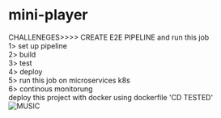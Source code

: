 # mini-player
CHALLENEGES>>>> CREATE E2E PIPELINE and run this job \
1> set up pipeline \
2> build \
3> test \
4> deploy \
5> run this job on microservices k8s \
6> continous monitorung \
deploy this project with docker using dockerfile 'CD TESTED' \
![MUSIC](https://user-images.githubusercontent.com/105065311/183307658-e2d1ceb2-0ae1-4403-9482-5e913e2a8002.PNG)


